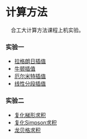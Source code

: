 # 计算方法

&emsp;合工大计算方法课程上机实验。

### 实验一

- [拉格朗日插值]()
- [牛顿插值]()
- [厄尔米特插值]()
- [线性分段插值]()

### 实验二

- [复化梯形求积]()
- [复化Simpson求积]()
- [龙贝格求积]()
